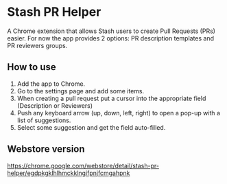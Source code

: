 # Stash PR Helper
A Chrome extension that allows Stash users to create Pull Requests (PRs) easier.
For now the app provides 2 options: PR description templates and PR reviewers groups.

## How to use
1) Add the app to Chrome.
2) Go to the settings page and add some items.
3) When creating a pull request put a cursor into the appropriate field (Description or Reviewers)
4) Push any keyboard arrow (up, down, left, right) to open a pop-up with a list of suggestions.
5) Select some suggestion and get the field auto-filled.

## Webstore version
https://chrome.google.com/webstore/detail/stash-pr-helper/egdpkgklhlhmckklngifpnjfcmgahpnk
